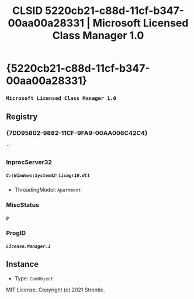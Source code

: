 ﻿---
title: "CLSID 5220cb21-c88d-11cf-b347-00aa00a28331 | Microsoft Licensed Class Manager 1.0"
excerpt: What is COM-Object CLSID 5220cb21-c88d-11cf-b347-00aa00a28331?
---

# {5220cb21-c88d-11cf-b347-00aa00a28331}

### `Microsoft Licensed Class Manager 1.0`

## Registry


### {7DD95802-9882-11CF-9FA9-00AA006C42C4}

##### ``

### InprocServer32

##### `C:\Windows\System32\licmgr10.dll`
* ThreadingModel: `Apartment`

### MiscStatus

##### `0`

### ProgID

##### `License.Manager.1`

## Instance

* Type: `ComObject`

MIT License. Copyright (c) 2021 Strontic.


